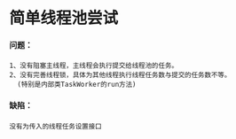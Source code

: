 # 简单线程池尝试
#### 问题：
    1、没有阻塞主线程，主线程会执行提交给线程池的任务。
    2、没有完善线程锁，具体为其他线程执行线程任务数与提交的任务数不等。
      (特别是内部类TaskWorker的run方法)
#### 缺陷：
    没有为传入的线程任务设置接口
